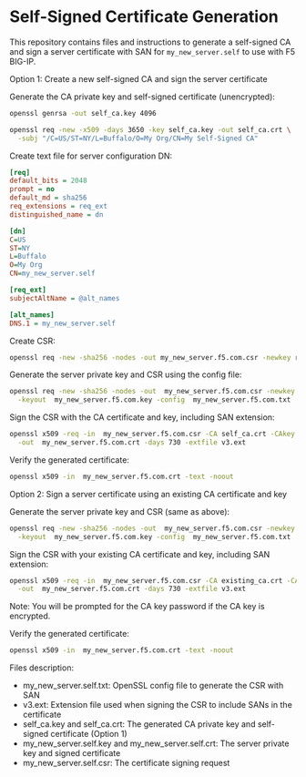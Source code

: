 # Self-Signed Certificate Generation

This repository contains files and instructions to generate a self-signed CA and sign a server certificate with SAN for `my_new_server.self` to use with F5 BIG-IP.

Option 1: Create a new self-signed CA and sign the server certificate

Generate the CA private key and self-signed certificate (unencrypted):

```bash
openssl genrsa -out self_ca.key 4096

openssl req -new -x509 -days 3650 -key self_ca.key -out self_ca.crt \
  -subj "/C=US/ST=NY/L=Buffalo/O=My Org/CN=My Self-Signed CA"
```

Create text file for server configuration DN:

```ini
[req]
default_bits = 2048
prompt = no
default_md = sha256
req_extensions = req_ext
distinguished_name = dn

[dn]
C=US
ST=NY
L=Buffalo
O=My Org
CN=my_new_server.self

[req_ext]
subjectAltName = @alt_names

[alt_names]
DNS.1 = my_new_server.self
```

Create CSR:

```bash
openssl req -new -sha256 -nodes -out my_new_server.f5.com.csr -newkey rsa:2048 -keyout my_new_server.f5.key -config <( cat my_new_server.f5.com.txt )
```

Generate the server private key and CSR using the config file:

```bash
openssl req -new -sha256 -nodes -out  my_new_server.f5.com.csr -newkey rsa:2048 \
  -keyout  my_new_server.f5.com.key -config  my_new_server.f5.com.txt
```

Sign the CSR with the CA certificate and key, including SAN extension:

```bash
openssl x509 -req -in  my_new_server.f5.com.csr -CA self_ca.crt -CAkey self_ca.key -CAcreateserial \
  -out  my_new_server.f5.com.crt -days 730 -extfile v3.ext
```

Verify the generated certificate:

```bash
openssl x509 -in  my_new_server.f5.com.crt -text -noout


```

Option 2: Sign a server certificate using an existing CA certificate and key

Generate the server private key and CSR (same as above):

```bash
openssl req -new -sha256 -nodes -out  my_new_server.f5.com.csr -newkey rsa:2048 \
  -keyout  my_new_server.f5.com.key -config  my_new_server.f5.com.txt
```

Sign the CSR with your existing CA certificate and key, including SAN extension:

```bash
openssl x509 -req -in  my_new_server.f5.com.csr -CA existing_ca.crt -CAkey existing_ca.key -CAcreateserial \
  -out  my_new_server.f5.com.crt -days 730 -extfile v3.ext
```
Note: You will be prompted for the CA key password if the CA key is encrypted.

Verify the generated certificate:

```bash
openssl x509 -in  my_new_server.f5.com.crt -text -noout
```



Files description:
- my_new_server.self.txt: OpenSSL config file to generate the CSR with SAN
- v3.ext: Extension file used when signing the CSR to include SANs in the certificate
- self_ca.key and self_ca.crt: The generated CA private key and self-signed certificate (Option 1)
- my_new_server.self.key and my_new_server.self.crt: The server private key and signed certificate
- my_new_server.self.csr: The certificate signing request



